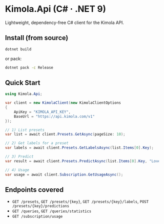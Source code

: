 # Kimola.Api (C# · .NET 9)

Lightweight, dependency-free C# client for the Kimola API.

## Install (from source)

```bash
dotnet build
```

or pack:

```bash
dotnet pack -c Release
```

## Quick Start

```csharp
using Kimola.Api;

var client = new KimolaClient(new KimolaClientOptions 
{ 
    ApiKey = "KIMOLA_API_KEY", 
    BaseUrl = "https://api.kimola.com/v1" 
});

// 1) List presets
var list = await client.Presets.GetAsync(pageSize: 10);

// 2) Get labels for a preset
var labels = await client.Presets.GetLabelsAsync(list.Items[0].Key);

// 3) Predict
var result = await client.Presets.PredictAsync(list.Items[0].Key, "Loved the quality!", language: "en");

// 4) Usage
var usage = await client.Subscription.GetUsageAsync();
```

## Endpoints covered

- `GET /presets`, `GET /presets/{key}`, `GET /presets/{key}/labels`, `POST /presets/{key}/predictions`
- `GET /queries`, `GET /queries/statistics`
- `GET /subscription/usage`
